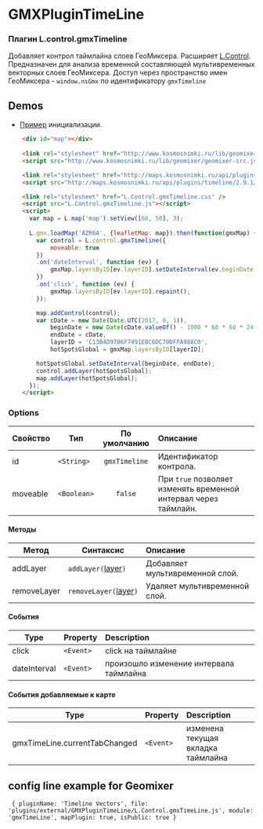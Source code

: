 # GMXPluginTimeLine

### Плагин L.control.gmxTimeline
Добавляет контрол таймлайна слоев ГеоМиксера. Расширяет [L.Control](http://leafletjs.com/reference.html#control).
Предназначен для анализа временной составляющей мультивременных векторных слоев ГеоМиксера.
Доступ через пространство имен ГеоМиксера - `window.nsGmx` по идентификатору `gmxTimeline`

Demos
------
  * [Пример](https://scanex.github.io/GMXPluginTimeLine/index.html) инициализации.
```html
	<div id="map"></div>
 
	<link rel="stylesheet" href="http://www.kosmosnimki.ru/lib/geomixer/geomixer.css" />
	<script src="http://www.kosmosnimki.ru/lib/geomixer/geomixer-src.js?key=U92596WMIH"></script>

	<link rel="stylesheet" href="http://maps.kosmosnimki.ru/api/plugins/timeline/2.9.1/timeline.css" />
	<script src="http://maps.kosmosnimki.ru/api/plugins/timeline/2.9.1/timeline.js"></script>

	<link rel="stylesheet" href="L.Control.gmxTimeline.css" />
	<script src="L.Control.gmxTimeline.js"></script>
	<script>
	  var map = L.map('map').setView([60, 50], 3);
		
      L.gmx.loadMap('AZR6A', {leafletMap: map}).then(function(gmxMap) {
		var control = L.control.gmxTimeline({
			moveable: true
		})
		.on('dateInterval', function (ev) {
			gmxMap.layersByID[ev.layerID].setDateInterval(ev.beginDate, ev.endDate);
		})
		.on('click', function (ev) {
			gmxMap.layersByID[ev.layerID].repaint();
		});

		map.addControl(control);
		var cDate = new Date(Date.UTC(2017, 0, 1)),
			beginDate = new Date(cDate.valueOf() - 1000 * 60 * 60 * 24),
			endDate = cDate,
			layerID = 'C13B4D9706F7491EBC6DC70DFFA988C0',
			hotSpotsGlobal = gmxMap.layersByID[layerID];

		hotSpotsGlobal.setDateInterval(beginDate, endDate);
		control.addLayer(hotSpotsGlobal);
		map.addLayer(hotSpotsGlobal);
	  });
	</script>
```

### Options

Свойство|Тип|По умолчанию|Описание
------|------|:---------:|:-----------
id|`<String>`|`gmxTimeline`| Идентификатор контрола.
moveable|`<Boolean>`|`false`| При `true` позволяет изменять временной интервал через таймлайн.

#### Методы

Метод|Синтаксис|Описание
------|------|:-----------
addLayer|`addLayer(`[layer](https://github.com/ScanEx/Leaflet-GeoMixer/blob/master/documentation-rus.md#Класс-lgmxvectorlayer)`)`| Добавляет мультивременной слой.
removeLayer|`removeLayer(`[layer](https://github.com/ScanEx/Leaflet-GeoMixer/blob/master/documentation-rus.md#Класс-lgmxvectorlayer)`)`| Удаляет мультивременной слой.

#### События

| Type | Property | Description
| --- | --- |:---
| click | `<Event>` | click на таймлайне
| dateInterval | `<Event>` | произошло изменение интервала таймлайна

#### События добавляемые к карте

| Type | Property | Description
| --- | --- |:---
| gmxTimeLine.currentTabChanged | `<Event>` | изменена текущая вкладка таймлайна

## config line example for Geomixer
     { pluginName: 'Timeline Vectors', file: 'plugins/external/GMXPluginTimeLine/L.Control.gmxTimeLine.js', module: 'gmxTimeLine', mapPlugin: true, isPublic: true }
